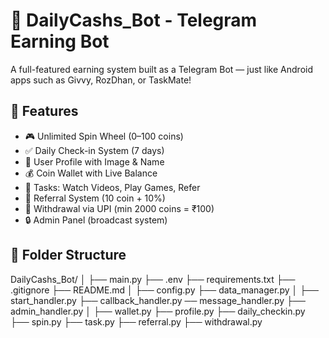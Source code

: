 # 💸 DailyCashs_Bot - Telegram Earning Bot

A full-featured earning system built as a Telegram Bot — just like Android apps such as Givvy, RozDhan, or TaskMate!

## 🚀 Features

- 🎮 Unlimited Spin Wheel (0–100 coins)
- ✅ Daily Check-in System (7 days)
- 👤 User Profile with Image & Name
- 💰 Coin Wallet with Live Balance
- 🎯 Tasks: Watch Videos, Play Games, Refer
- 🔗 Referral System (10 coin + 10%)
- 🏦 Withdrawal via UPI (min 2000 coins = ₹100)
- 🔒 Admin Panel (broadcast system)

## 📁 Folder Structure
DailyCashs_Bot/
│
├── main.py
├── .env
├── requirements.txt
├── .gitignore
├── README.md
│
├── config.py
├── data_manager.py
│
├── start_handler.py
├── callback_handler.py
── message_handler.py
├── admin_handler.py
│
├── wallet.py
├── profile.py
├── daily_checkin.py
├── spin.py
├── task.py
├── referral.py
├── withdrawal.py
